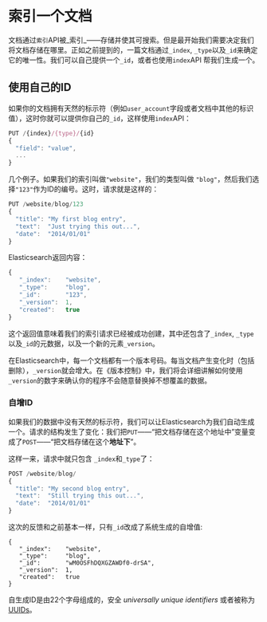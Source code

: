 # 索引一个文档

文档通过`索引`API被_索引_——存储并使其可搜索。但是最开始我们需要决定我们将文档存储在哪里。正如之前提到的，一篇文档通过`_index`, `_type`以及`_id`来确定它的唯一性。我们可以自己提供一个`_id`，或者也使用`index`API 帮我们生成一个。


## 使用自己的ID

如果你的文档拥有天然的标示符（例如`user_account`字段或者文档中其他的标识值），这时你就可以提供你自己的`_id`，这样使用`index`API：

```js
PUT /{index}/{type}/{id}
{
  "field": "value",
  ...
}
```
几个例子。如果我们的索引叫做`"website"`，我们的类型叫做 `"blog"`，然后我们选择`"123"`作为ID的编号。这时，请求就是这样的：
```js
PUT /website/blog/123
{
  "title": "My first blog entry",
  "text":  "Just trying this out...",
  "date":  "2014/01/01"
}
```

Elasticsearch返回内容：

```js
{
   "_index":    "website",
   "_type":     "blog",
   "_id":       "123",
   "_version":  1,
   "created":   true
}
```
这个返回值意味着我们的索引请求已经被成功创建，其中还包含了`_index`, `_type`以及`_id`的元数据，以及一个新的元素`_version`。

在Elasticsearch中，每一个文档都有一个版本号码。每当文档产生变化时（包括删除），`_version`就会增大。在《版本控制》中，我们将会详细讲解如何使用`_version`的数字来确认你的程序不会随意替换掉不想覆盖的数据。

### 自增ID

如果我们的数据中没有天然的标示符，我们可以让Elasticsearch为我们自动生成一个。请求的结构发生了变化：我们把`PUT`——“把文档存储在这个地址中”变量变成了`POST`——“把文档存储在这个**地址下**”。

这样一来，请求中就只包含 `_index`和`_type`了：

```js
POST /website/blog/
{
  "title": "My second blog entry",
  "text":  "Still trying this out...",
  "date":  "2014/01/01"
}
```

这次的反馈和之前基本一样，只有`_id`改成了系统生成的自增值:

```
{
   "_index":    "website",
   "_type":     "blog",
   "_id":       "wM0OSFhDQXGZAWDf0-drSA",
   "_version":  1,
   "created":   true
}
```
自生成ID是由22个字母组成的，安全
_universally unique identifiers_ 或者被称为[UUIDs](http://baike.baidu.com/view/1052579.htm?fr=aladdin)。





